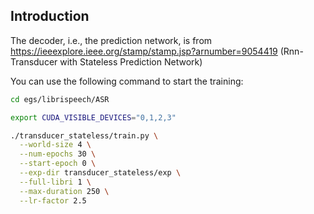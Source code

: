 ## Introduction

The decoder, i.e., the prediction network, is from
https://ieeexplore.ieee.org/stamp/stamp.jsp?arnumber=9054419
(Rnn-Transducer with Stateless Prediction Network)

You can use the following command to start the training:

```bash
cd egs/librispeech/ASR

export CUDA_VISIBLE_DEVICES="0,1,2,3"

./transducer_stateless/train.py \
  --world-size 4 \
  --num-epochs 30 \
  --start-epoch 0 \
  --exp-dir transducer_stateless/exp \
  --full-libri 1 \
  --max-duration 250 \
  --lr-factor 2.5
```
